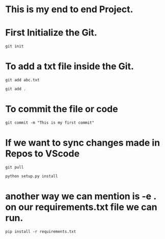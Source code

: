 # This is my end to end Project.

# First Initialize the Git.

```
git init
```
# To add a txt file inside the Git.
```
git add abc.txt

git add .
``` 
# To commit the file or code 
```
git commit -m "This is my first commit"
```

# If we want to sync changes made in Repos to VScode
```
git pull
```

```
python setup.py install
```
# another way we can mention is -e . on our requirements.txt file we can run.

```
pip install -r requirements.txt
```